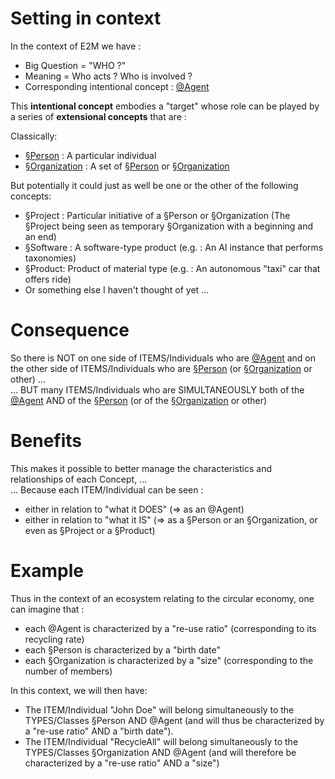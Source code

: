 Setting in context
==
In the context of E2M we have :
* Big Question = "WHO ?"
* Meaning = Who acts ? Who is involved ?
* Corresponding intentional concept : <a href="https://github.com/iPlumb3r/EcosystemMapping/blob/master/1_Semantic/Conceptionary/%40Agent.md">@Agent</a>

This __intentional concept__ embodies a "target" whose role can be played by a series of __extensional concepts__ that are :

Classically:
* <a href="https://github.com/iPlumb3r/EcosystemMappingModel/blob/master/1_Semantic/Conceptionary/%C2%A7Person.md">§Person</a> : A particular individual
* <a href="https://github.com/iPlumb3r/EcosystemMappingModel/blob/master/1_Semantic/Conceptionary/%C2%A7Organization.md">§Organization</a> : A set of <a href="https://github.com/iPlumb3r/EcosystemMappingModel/blob/master/1_Semantic/Conceptionary/%C2%A7Person.md">§Person</a> or <a href="https://github.com/iPlumb3r/EcosystemMappingModel/blob/master/1_Semantic/Conceptionary/%C2%A7Organization.md">§Organization</a>   

But potentially it could just as well be one or the other of the following concepts:
* §Project : Particular initiative of a §Person or §Organization (The §Project being seen as temporary §Organization with a beginning and an end)
* §Software : A software-type product (e.g. : An AI instance that performs taxonomies)
* §Product: Product of material type (e.g. : An autonomous "taxi" car that offers ride)
* Or something else I haven't thought of yet ... 

Consequence
==
So there is NOT on one side of ITEMS/Individuals who are <a href="https://github.com/iPlumb3r/EcosystemMapping/blob/master/1_Semantic/Conceptionary/%40Agent.md">@Agent</a> and on the other side of ITEMS/Individuals who are <a href="https://github.com/iPlumb3r/EcosystemMappingModel/blob/master/1_Semantic/Conceptionary/%C2%A7Person.md">§Person</a> (or <a href="https://github.com/iPlumb3r/EcosystemMappingModel/blob/master/1_Semantic/Conceptionary/%C2%A7Organization.md">§Organization</a> or other) ...   
... BUT many ITEMS/Individuals who are SIMULTANEOUSLY both of the <a href="https://github.com/iPlumb3r/EcosystemMapping/blob/master/1_Semantic/Conceptionary/%40Agent.md">@Agent</a> AND of the <a href="https://github.com/iPlumb3r/EcosystemMappingModel/blob/master/1_Semantic/Conceptionary/%C2%A7Person.md">§Person</a> (or of the <a href="https://github.com/iPlumb3r/EcosystemMappingModel/blob/master/1_Semantic/Conceptionary/%C2%A7Organization.md">§Organization</a> or other)

Benefits
==
This makes it possible to better manage the characteristics and relationships of each Concept, ...   
... Because each ITEM/Individual can be seen :
* either in relation to "what it DOES" (=> as an @Agent)
* either in relation to "what it IS" (=> as a §Person or an §Organization, or even as §Project or a §Product)

Example
==
Thus in the context of an ecosystem relating to the circular economy, one can imagine that : 
* each @Agent is characterized by a "re-use ratio" (corresponding to its recycling rate)
* each §Person is characterized by a "birth date" 
* each §Organization is characterized by a "size" (corresponding to the number of members)

In this context, we will then have:
* The ITEM/Individual "John Doe" will belong simultaneously to the TYPES/Classes §Person AND @Agent (and will thus be characterized by a "re-use ratio" AND a "birth date").
* The ITEM/Individual "RecycleAll" will belong simultaneously to the TYPES/Classes §Organization AND @Agent (and will therefore be characterized by a "re-use ratio" AND a "size")
